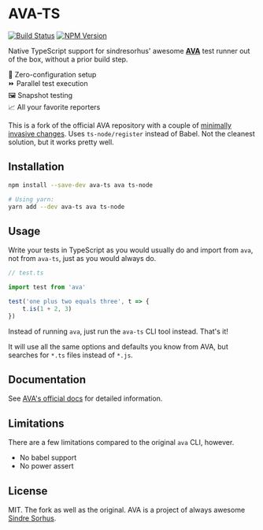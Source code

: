 # AVA-TS

[![Build Status](https://travis-ci.org/andywer/ava-ts.svg?branch=master)](https://travis-ci.org/andywer/ava-ts)
[![NPM Version](https://img.shields.io/npm/v/ava-ts.svg)](https://www.npmjs.com/package/ava-ts)

Native TypeScript support for sindresorhus' awesome [**AVA**](https://github.com/avajs/ava) test runner out of the box, without a prior build step.

🚀 Zero-configuration setup<br/>
⏩ Parallel test execution<br/>
🖼 Snapshot testing<br/>
📈 All your favorite reporters

This is a fork of the official AVA repository with a couple of [minimally invasive changes](https://github.com/andywer/ava-ts/pull/1). Uses `ts-node/register` instead of Babel. Not the cleanest solution, but it works pretty well.


## Installation

```sh
npm install --save-dev ava-ts ava ts-node

# Using yarn:
yarn add --dev ava-ts ava ts-node
```


## Usage

Write your tests in TypeScript as you would usually do and import from `ava`, not from `ava-ts`, just as you would always do.

```typescript
// test.ts

import test from 'ava'

test('one plus two equals three', t => {
	t.is(1 + 2, 3)
})
```

Instead of running `ava`, just run the `ava-ts` CLI tool instead. That's it!

It will use all the same options and defaults you know from AVA, but searches for `*.ts` files instead of `*.js`.


## Documentation

See [AVA's official docs](https://github.com/avajs/ava) for detailed information.


## Limitations

There are a few limitations compared to the original `ava` CLI, however.

* No babel support
* No power assert


## License

MIT. The fork as well as the original. AVA is a project of always awesome [Sindre Sorhus](https://github.com/sindresorhus).
